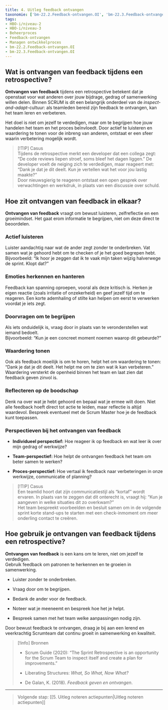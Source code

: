 ```yaml
---
title: 4. Uitleg feedback ontvangen
taxonomie: ['bm-22.2.Feedback-ontvangen.OI', 'bm-22.3.Feedback-ontvangen.OI']
tags:
- HBO-i/niveau-2
- HBO-i/niveau-3
- Beheerproces
- Feedback-ontvangen
- Managen ontwikkelproces
- bm-22.2.Feedback-ontvangen.OI
- bm-22.3.Feedback-ontvangen.OI
---
```

## Wat is ontvangen van feedback tijdens een retrospective?
**Ontvangen van feedback** tijdens een retrospective betekent dat je openstaat voor wat anderen over jouw bijdrage, gedrag of samenwerking willen delen. Binnen SCRUM is dit een belangrijk onderdeel van de _inspect-and-adapt_-cultuur: als teamleden bereid zijn feedback te ontvangen, kan het team leren en verbeteren.

Het doel is niet om jezelf te verdedigen, maar om te begrijpen hoe jouw handelen het team en het proces beïnvloedt. Door actief te luisteren en waardering te tonen voor de inbreng van anderen, ontstaat er een sfeer waarin verbetering mogelijk wordt.

> [!TIP] Casus  
> Tijdens de retrospective merkt een developer dat een collega zegt: “De code reviews liepen stroef, soms bleef het dagen liggen.” De developer voelt de neiging zich te verdedigen, maar reageert met: “Dank je dat je dit deelt. Kun je vertellen wat het voor jou lastig maakte?”  
> Door nieuwsgierig te reageren ontstaat een open gesprek over verwachtingen en werkdruk, in plaats van een discussie over schuld.

## Hoe zit ontvangen van feedback in elkaar?
**Ontvangen van feedback** vraagt om bewust luisteren, zelfreflectie en een groeimindset. Het gaat erom informatie te begrijpen, niet om deze direct te beoordelen.

### Actief luisteren
Luister aandachtig naar wat de ander zegt zonder te onderbreken. Vat samen wat je gehoord hebt om te checken of je het goed begrepen hebt.  
Bijvoorbeeld: “Ik hoor je zeggen dat ik te vaak mijn taken wijzig halverwege de sprint. Klopt dat?”

### Emoties herkennen en hanteren
Feedback kan spanning oproepen, vooral als deze kritisch is. Herken je eigen reactie (zoals irritatie of onzekerheid) en geef jezelf tijd om te reageren. Een korte ademhaling of stilte kan helpen om eerst te verwerken voordat je iets zegt.

### Doorvragen om te begrijpen
Als iets onduidelijk is, vraag door in plaats van te veronderstellen wat iemand bedoelt.  
Bijvoorbeeld: “Kun je een concreet moment noemen waarop dit gebeurde?”

### Waardering tonen
Ook als feedback moeilijk is om te horen, helpt het om waardering te tonen: “Dank je dat je dit deelt. Het helpt me om te zien wat ik kan verbeteren.”  
Waardering versterkt de openheid binnen het team en laat zien dat feedback geven zinvol is.

### Reflecteren op de boodschap
Denk na over wat je hebt gehoord en bepaal wat je ermee wilt doen. Niet alle feedback hoeft direct tot actie te leiden, maar reflectie is altijd waardevol. Bespreek eventueel met de Scrum Master hoe je de feedback kunt toepassen.

### Perspectieven bij het ontvangen van feedback
- **Individueel perspectief:** Hoe reageer ik op feedback en wat leer ik over mijn gedrag of werkwijze?
    
- **Team-perspectief:** Hoe helpt de ontvangen feedback het team om beter samen te werken?
    
- **Proces-perspectief:** Hoe vertaal ik feedback naar verbeteringen in onze werkwijze, communicatie of planning?
    
> [!TIP] Casus  
> Een teamlid hoort dat zijn communicatiestijl als “kortaf” wordt ervaren. In plaats van te zeggen dat dit onterecht is, vraagt hij: “Kun je aangeven in welke situaties dit zo overkwam?”  
> Het team bespreekt voorbeelden en besluit samen om in de volgende sprint korte stand-ups te starten met een check-inmoment om meer onderling contact te creëren.

## Hoe gebruik je ontvangen van feedback tijdens een retrospective?
**Ontvangen van feedback** is een kans om te leren, niet om jezelf te verdedigen.  
Gebruik feedback om patronen te herkennen en te groeien in samenwerking.

- Luister zonder te onderbreken.
    
- Vraag door om te begrijpen.
    
- Bedank de ander voor de feedback.
    
- Noteer wat je meeneemt en bespreek hoe het je helpt.
    
- Bespreek samen met het team welke aanpassingen nodig zijn.
    
Door bewust feedback te ontvangen, draag je bij aan een lerend en veerkrachtig Scrumteam dat continu groeit in samenwerking en kwaliteit.

> [!info] Bronnen
> 
> - Scrum Guide (2020): “The Sprint Retrospective is an opportunity for the Scrum Team to inspect itself and create a plan for improvements.”
>     
> - Liberating Structures: _What, So What, Now What?_
>     
> - De Galan, K. (2018). _Feedback geven en ontvangen_.
>     

---

> Volgende stap: [[5. Uitleg noteren actiepunten|Uitleg noteren actiepunten]]